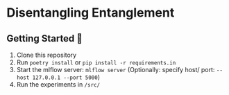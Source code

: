 # Disentangling Entanglement


## Getting Started :rocket:

1. Clone this repository
2. Run `poetry install` or `pip install -r requirements.in`
3. Start the mlflow server: `mlflow server` (Optionally: specify host/ port: `--host 127.0.0.1 --port 5000`)
4. Run the experiments in `/src/`